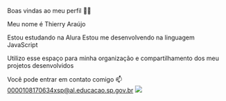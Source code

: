 Boas vindas ao meu perfil 💙💙

Meu nome é Thierry Araújo

Estou estudando na Alura
Estou me desenvolvendo na linguagem JavaScript


Utilizo esse espaço para minha organização e compartilhamento dos meu projetos desenvolvidos  


Você pode entrar em contato comigo 📫
0000108170634xsp@al.educacao.sp.gov.br
![](https://www.google.com/url?sa=i&url=https%3A%2F%2Fgifs.alphacoders.com%2Fgifs%2Fview%2F219867&psig=AOvVaw2EpK6pwT5dJ-yB1n1kOWAs&ust=1716483867785000&source=images&cd=vfe&opi=89978449&ved=0CA8QjRxqFwoTCMjB7O3eoYYDFQAAAAAdAAAAABA1)
